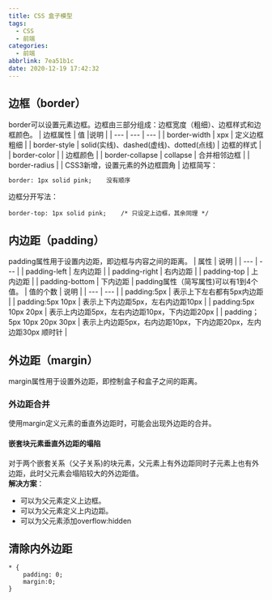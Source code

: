 ```yaml
---
title: CSS 盒子模型
tags:
  - CSS
  - 前端
categories:
  - 前端
abbrlink: 7ea51b1c
date: 2020-12-19 17:42:32
---
```


## 边框（border）

border可以设置元素边框。边框由三部分组成：边框宽度（粗细）、边框样式和边框颜色。
| 边框属性 | 值 |说明 |
| --- | --- | --- |
| border-width | xpx | 定义边框粗细 |
| border-style | solid(实线)、dashed(虚线)、dotted(点线) | 边框的样式 |
| border-color |  | 边框颜色 |
| border-collapse | collapse | 合并相邻边框 |
| border-radius |  | CSS3新增，设置元素的外边框圆角 |
边框简写：
```html
border: 1px solid pink;    没有顺序
```
边框分开写法：
```
border-top: 1px solid pink;    /* 只设定上边框，其余同理 */
```

## 内边距（padding）

padding属性用于设置内边距，即边框与内容之间的距离。
| 属性 | 说明 |
| --- | --- |
| padding-left | 左内边距 |
| padding-right | 右内边距 |
| padding-top | 上内边距 |
| padding-bottom | 下内边距 |
padding属性（简写属性)可以有1到4个值。
| 值的个数 | 说明 |
| --- | --- |
| padding:5px | 表示上下左右都有5px内边距 |
| padding:5px 10px | 表示上下内边距5px，左右内边距10px |
| padding:5px 10px 20px | 表示上内边距5px，左右内边距10px，下内边距20px |
| padding；5px 10px 20px 30px | 表示上内边距5px，右内边距10px，下内边距20px，左内边距30px 顺时针 |

## 外边距（margin）

margin属性用于设置外边距，即控制盒子和盒子之间的距离。

### 外边距合并

使用margin定义元素的垂直外边距时，可能会出现外边距的合并。

#### 嵌套块元素垂直外边距的塌陷

对于两个嵌套关系（父子关系)的块元素，父元素上有外边距同时子元素上也有外边距，此时父元素会塌陷较大的外边距值。  
**解决方案**：
* 可以为父元素定义上边框。
* 可以为父元素定义上内边距。
* 可以为父元素添加overflow:hidden

## 清除内外边距

```
* {
    padding: 0;
    margin:0;
}
```